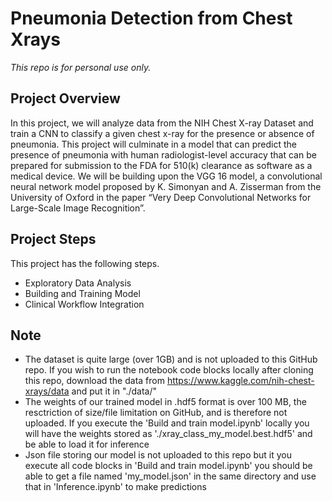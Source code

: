 # Pneumonia Detection from Chest Xrays

*This repo is for personal use only.* 

## Project Overview
In this project, we will analyze data from the NIH Chest X-ray Dataset and train a CNN to classify a given chest x-ray for the presence or absence of pneumonia. This project will culminate in a model that can predict the presence of pneumonia with human radiologist-level accuracy that can be prepared for submission to the FDA for 510(k) clearance as software as a medical device. We will be building upon the VGG 16 model, a convolutional neural network model proposed by K. Simonyan and A. Zisserman from the University of Oxford in the paper “Very Deep Convolutional Networks for Large-Scale Image Recognition”. 

## Project Steps
This project has the following steps.
* Exploratory Data Analysis
* Building and Training Model
* Clinical Workflow Integration

## Note 
* The dataset is quite large (over 1GB) and is not uploaded to this GitHub repo. If you wish to run the notebook code blocks locally after cloning this repo, download the data from https://www.kaggle.com/nih-chest-xrays/data and put it in "./data/"
* The weights of our trained model in .hdf5 format is over 100 MB, the resctriction of size/file limitation on GitHub, and is therefore not uploaded. If you execute the 'Build and train model.ipynb' locally you will have the weights stored as './xray_class_my_model.best.hdf5' and be able to load it for inference
* Json file storing our model is not uploaded to this repo but it you execute all code blocks in 'Build and train model.ipynb' you should be able to get a file named 'my_model.json' in the same directory and use that in 'Inference.ipynb' to make predictions
